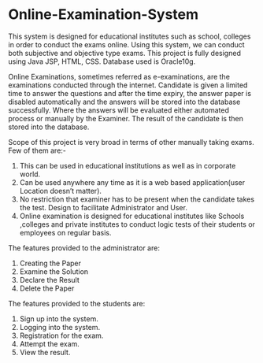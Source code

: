 # Online-Examination-System
This system is designed for educational institutes such as school, colleges in order to conduct the exams online. Using this system, we can conduct both subjective and objective type exams. This project is fully designed using Java JSP, HTML, CSS. Database used is Oracle10g.

Online Examinations, sometimes referred as e-examinations, are the examinations conducted through the internet. Candidate is given a limited time to answer the questions and after the time expiry, the answer paper is disabled automatically and the answers will be stored into the database successfully. Where the answers will be evaluated either automated process or manually by the Examiner. The result of the candidate is then stored into the database.

Scope of this project is very broad in terms of other manually taking exams. Few of them are:- 
1. This can be used in educational institutions as well as in corporate world. 
2. Can be used anywhere any time as it is a web based application(user Location doesn’t matter). 
3. No restriction that examiner has to be present when the candidate takes the test. Design to facilitate Administrator and User. 
4. Online examination is designed for educational institutes like Schools ,colleges and private institutes to conduct logic tests of their students or employees on regular basis.

The features provided to the administrator are:
1. Creating the Paper 
2. Examine the Solution 
3. Declare the Result 
4. Delete the Paper

The features provided to the students are: 
1. Sign up into the system. 
2. Logging into the system. 
3. Registration for the exam. 
4. Attempt the exam. 
5. View the result.
